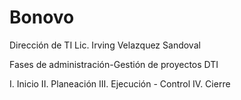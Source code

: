# Bonovo
Dirección de TI Lic. Irving Velazquez Sandoval

Fases de administración-Gestión de proyectos DTI

I. Inicio 
II. Planeación 
III. Ejecución - Control
IV. Cierre

